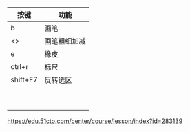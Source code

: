 | 按键     | 功能         |
| -------- | ------------ |
| b        | 画笔         |
| <>       | 画笔粗细加减 |
| e        | 橡皮         |
| ctrl+r   | 标尺         |
| shift+F7 | 反转选区     |
|          |              |
|          |              |
|          |              |
|          |              |
|          |              |
|          |              |
|          |              |
|          |              |
|          |              |

https://edu.51cto.com/center/course/lesson/index?id=283139

